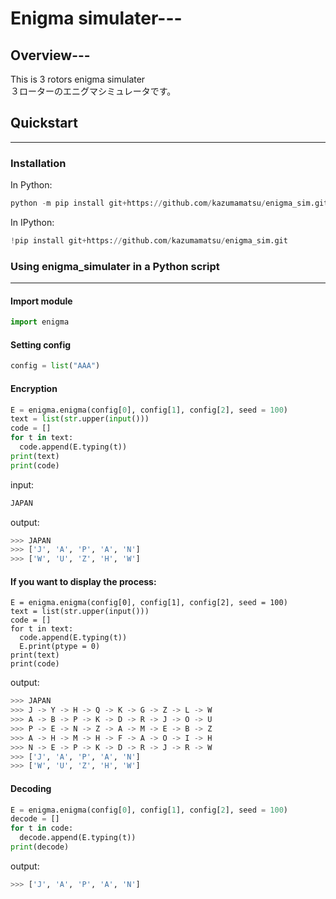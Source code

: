# Enigma simulater---
## Overview---
This is 3 rotors enigma simulater  
３ローターのエニグマシミュレータです。  

## Quickstart
---
### Installation
In Python:
```python
python -m pip install git+https://github.com/kazumamatsu/enigma_sim.git
```
In IPython:
```python
!pip install git+https://github.com/kazumamatsu/enigma_sim.git
```

### Using enigma_simulater in a Python script
---
#### Import module
```python
import enigma
```

#### Setting config 
```python
config = list("AAA")
```

#### Encryption
```python
E = enigma.enigma(config[0], config[1], config[2], seed = 100)
text = list(str.upper(input()))
code = []
for t in text:
  code.append(E.typing(t))
print(text)
print(code)
```

input:
```python
JAPAN
```

output:
```python
>>> JAPAN
>>> ['J', 'A', 'P', 'A', 'N']
>>> ['W', 'U', 'Z', 'H', 'W']
```

#### If you want to display the process:
```pyhon
E = enigma.enigma(config[0], config[1], config[2], seed = 100)
text = list(str.upper(input()))
code = []
for t in text:
  code.append(E.typing(t))
  E.print(ptype = 0)
print(text)
print(code)
```

output:
```python
>>> JAPAN
>>> J -> Y -> H -> Q -> K -> G -> Z -> L -> W
>>> A -> B -> P -> K -> D -> R -> J -> O -> U
>>> P -> E -> N -> Z -> A -> M -> E -> B -> Z
>>> A -> H -> M -> H -> F -> A -> O -> I -> H
>>> N -> E -> P -> K -> D -> R -> J -> R -> W
>>> ['J', 'A', 'P', 'A', 'N']
>>> ['W', 'U', 'Z', 'H', 'W']
```


#### Decoding
```python
E = enigma.enigma(config[0], config[1], config[2], seed = 100)
decode = []
for t in code:
  decode.append(E.typing(t))
print(decode)
```

output:
```python
>>> ['J', 'A', 'P', 'A', 'N']
```
